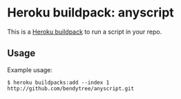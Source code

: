 Heroku buildpack: anyscript
=======================

This is a [Heroku buildpack](http://devcenter.heroku.com/articles/buildpacks) to run a script in your repo.

Usage
-----

Example usage:

    $ heroku buildpacks:add --index 1 http://github.com/bendytree/anyscript.git
    


